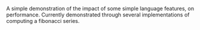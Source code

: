 A simple demonstration of the impact of some simple language features, on performance.
Currently demonstrated through several implementations of computing a fibonacci series. 
